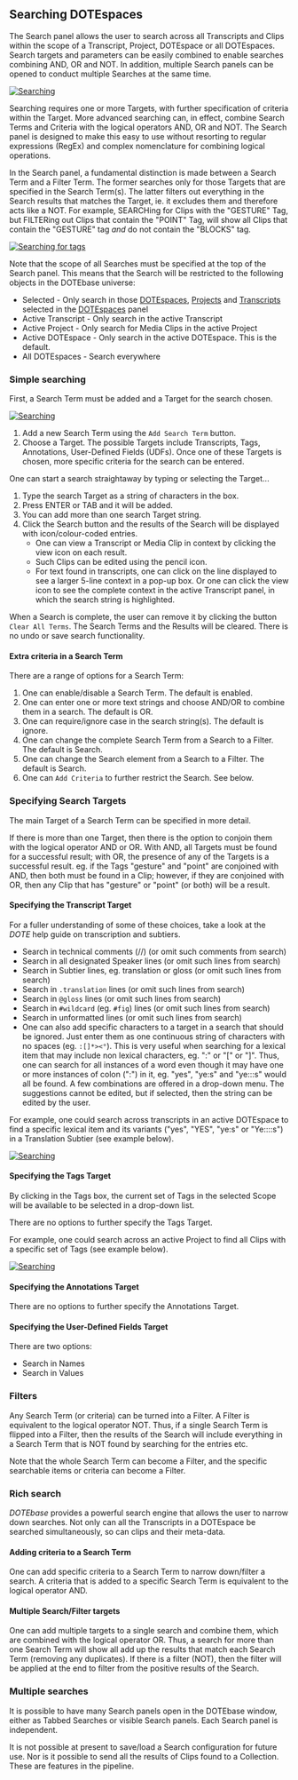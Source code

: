 ## Searching DOTEspaces

The Search panel allows the user to search across all Transcripts and Clips within the scope of a Transcript, Project, DOTEspace or all DOTEspaces.
Search targets and parameters can be easily combined to enable searches combining AND, OR and NOT.
In addition, multiple Search panels can be opened to conduct multiple Searches at the same time.

[![Searching](images/search/search1.png)](images/search/search1.png)

Searching requires one or more Targets, with further specification of criteria within the Target.
More advanced searching can, in effect, combine Search Terms and Criteria with the logical operators AND, OR and NOT.
The Search panel is designed to make this easy to use without resorting to regular expressions (RegEx) and complex nomenclature for combining logical operations.

In the Search panel, a fundamental distinction is made between a Search Term and a Filter Term.
The former searches only for those Targets that are specified in the Search Term(s).
The latter filters out everything in the Search results that matches the Target, ie. it excludes them and therefore acts like a NOT.
For example, SEARCHing for Clips with the "GESTURE" Tag, but FILTERing out Clips that contain the "POINT" Tag, will show all Clips that contain the "GESTURE" tag _and_ do not contain the "BLOCKS" tag.

[![Searching for tags](images/search/search4.png)](images/search/search4.png)

Note that the scope of all Searches must be specified at the top of the Search panel.
This means that the Search will be restricted to the following objects in the DOTEbase universe:

- Selected - Only search in those [DOTEspaces](dotespace.md), [Projects](dote.md) and [Transcripts](transcript.md) selected in the [DOTEspaces](dotespace.md) panel
- Active Transcript - Only search in the active Transcript
- Active Project - Only search for Media Clips in the active Project
- Active DOTEspace - Only search in the active DOTEspace. This is the default.
- All DOTEspaces - Search everywhere

### Simple searching

First, a Search Term must be added and a Target for the search chosen.

[![Searching](images/search/search-simple.png)](images/search/search-simple.png)

1. Add a new Search Term using the `Add Search Term` button.
2. Choose a Target.
The possible Targets include Transcripts, Tags, Annotations, User-Defined Fields (UDFs).
Once one of these Targets is chosen, more specific criteria for the search can be entered.

One can start a search straightaway by typing or selecting the Target...

1. Type the search Target as a string of characters in the box.
2. Press ENTER or TAB and it will be added.
3. You can add more than one search Target string.
4. Click the Search button and the results of the Search will be displayed with icon/colour-coded entries.
    - One can view a Transcript or Media Clip in context by clicking the view icon on each result.
    - Such Clips can be edited using the pencil icon.
    - For text found in transcripts, one can click on the line displayed to see a larger 5-line context in a pop-up box.
Or one can click the view icon to see the complete context in the active Transcript panel, in which the search string is highlighted.

When a Search is complete, the user can remove it by clicking the button `Clear All Terms`.
The Search Terms and the Results will be cleared.
There is no undo or save search functionality.

#### Extra criteria in a Search Term

There are a range of options for a Search Term:

1. One can enable/disable a Search Term. The default is enabled.
1. One can enter one or more text strings and choose AND/OR to combine them in a search. The default is OR.
1. One can require/ignore case in the search string(s). The default is ignore.
1. One can change the complete Search Term from a Search to a Filter. The default is Search.
2. One can change the Search element from a Search to a Filter. The default is Search.
3. One can `Add Criteria` to further restrict the Search. See below.

### Specifying Search Targets

The main Target of a Search Term can be specified in more detail.

If there is more than one Target, then there is the option to conjoin them with the logical operator AND or OR.
With AND, all Targets must be found for a successful result; with OR, the presence of any of the Targets is a successful result.
eg. if the Tags "gesture" and "point" are conjoined with AND, then both must be found in a Clip; however, if they are conjoined with OR, then any Clip that has "gesture" or "point" (or both) will be a result.

#### Specifying the Transcript Target

For a fuller understanding of some of these choices, take a look at the _DOTE_ help guide on transcription and subtiers.

- Search in technical comments (//) (or omit such comments from search)
- Search in all designated Speaker lines (or omit such lines from search)
- Search in Subtier lines, eg. translation or gloss (or omit such lines from search)
- Search in `.translation` lines (or omit such lines from search)
- Search in `@gloss` lines (or omit such lines from search)
- Search in `#wildcard` (eg. `#fig`) lines (or omit such lines from search)
- Search in unformatted lines (or omit such lines from search)
- One can also add specific characters to a target in a search that should be ignored.
Just enter them as one continuous string of characters with no spaces (eg. `:[]*><°`).
This is very useful when searching for a lexical item that may include non lexical characters, eg. ":" or "[" or "]".
Thus, one can search for all instances of a word even though it may have one or more instances of colon (":") in it, eg. "yes", "ye:s" and "ye:::s" would all be found.
A few combinations are offered in a drop-down menu.
The suggestions cannot be edited, but if selected, then the string can be edited by the user.

For example, one could search across transcripts in an active DOTEspace to find a specific lexical item and its variants ("yes", "YES", "ye:s" or "Ye::::s") in a Translation Subtier (see example below).

[![Searching](images/search/search2.png)](images/search/search2.png)

#### Specifying the Tags Target

By clicking in the Tags box, the current set of Tags in the selected Scope will be available to be selected in a drop-down list.

There are no options to further specify the Tags Target.

For example, one could search across an active Project to find all Clips with a specific set of Tags (see example below).

[![Searching](images/search/search3.png)](images/search/search3.png)

#### Specifying the Annotations Target

There are no options to further specify the Annotations Target.

#### Specifying the User-Defined Fields Target

There are two options:

- Search in Names
- Search in Values

### Filters

Any Search Term (or criteria) can be turned into a Filter.
A Filter is equivalent to the logical operator NOT.
Thus, if a single Search Term is flipped into a Filter, then the results of the Search will include everything in a Search Term that is NOT found by searching for the entries etc.

Note that the whole Search Term can become a Filter, and the specific searchable items or criteria can become a Filter.

### Rich search

_DOTEbase_ provides a powerful search engine that allows the user to narrow down searches.
Not only can all the Transcripts in a DOTEspace be searched simultaneously, so can clips and their meta-data.

#### Adding criteria to a Search Term

One can add specific criteria to a Search Term to narrow down/filter a search.
A criteria that is added to a specific Search Term is equivalent to the logical operator AND.

#### Multiple Search/Filter targets

One can add multiple targets to a single search and combine them, which are combined with the logical operator OR.
Thus, a search for more than one Search Term will show all add up the results that match each Search Term (removing any duplicates).
If there is a filter (NOT), then the filter will be applied at the end to filter from the positive results of the Search.

### Multiple searches

It is possible to have many Search panels open in the DOTEbase window, either as Tabbed Searches or visible Search panels.
Each Search panel is independent.

It is not possible at present to save/load a Search configuration for future use.
Nor is it possible to send all the results of Clips found to a Collection.
These are features in the pipeline.
